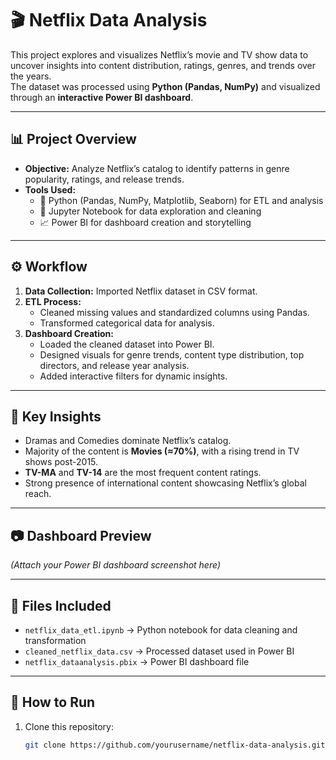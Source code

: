 # 🎬 Netflix Data Analysis

This project explores and visualizes Netflix’s movie and TV show data to uncover insights into content distribution, ratings, genres, and trends over the years.  
The dataset was processed using **Python (Pandas, NumPy)** and visualized through an **interactive Power BI dashboard**.

---

## 📊 Project Overview
- **Objective:** Analyze Netflix’s catalog to identify patterns in genre popularity, ratings, and release trends.  
- **Tools Used:**  
  - 🐍 Python (Pandas, NumPy, Matplotlib, Seaborn) for ETL and analysis  
  - 📘 Jupyter Notebook for data exploration and cleaning  
  - 📈 Power BI for dashboard creation and storytelling  

---

## ⚙️ Workflow
1. **Data Collection:** Imported Netflix dataset in CSV format.  
2. **ETL Process:**  
   - Cleaned missing values and standardized columns using Pandas.  
   - Transformed categorical data for analysis.   
3. **Dashboard Creation:**  
   - Loaded the cleaned dataset into Power BI.  
   - Designed visuals for genre trends, content type distribution, top directors, and release year analysis.  
   - Added interactive filters for dynamic insights.  

---

## 🧠 Key Insights
- Dramas and Comedies dominate Netflix’s catalog.  
- Majority of the content is **Movies (≈70%)**, with a rising trend in TV shows post-2015.  
- **TV-MA** and **TV-14** are the most frequent content ratings.  
- Strong presence of international content showcasing Netflix’s global reach.  

---

## 📷 Dashboard Preview
*(Attach your Power BI dashboard screenshot here)*  

---

## 📁 Files Included
- `netflix_data_etl.ipynb` → Python notebook for data cleaning and transformation  
- `cleaned_netflix_data.csv` → Processed dataset used in Power BI  
- `netflix_dataanalysis.pbix` → Power BI dashboard file  

---

## 🚀 How to Run
1. Clone this repository:
   ```bash
   git clone https://github.com/yourusername/netflix-data-analysis.git
